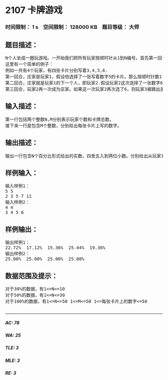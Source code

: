 # 2107 卡牌游戏   
### 时间限制： 1 s&nbsp;&nbsp;&nbsp;&nbsp;空间限制： 128000 KB&nbsp;&nbsp;&nbsp;&nbsp;题目等级： 大师  
## 题目描述：  

<pre>
N个人坐成一圈玩游戏。一开始我们把所有玩家按顺时针从1到N编号。首先第一回合是玩家1作为庄家。每个回合庄家都会随机（即按相等的概率）从卡牌堆里选择一张卡片，假设卡片上的数字为X，则庄家首先把卡片上的数字向所有玩家展示，然后按顺时针从庄家位置数第X个人将被处决即退出游戏。然后卡片将会被放回卡牌堆里并重新洗牌。被处决的人按顺时针的下一个人将会作为下一轮的庄家。那么经过N-1轮后最后只会剩下一个人，即为本次游戏的胜者。现在你预先知道了总共有M张卡片，也知道每张卡片上的数字。现在你需要确定每个玩家胜出的概率。
这里有一个简单的例子：
例如一共有4个玩家，有四张卡片分别写着3,4,5,6.
第一回合，庄家是玩家1，假设他选择了一张写着数字5的卡片。那么按顺时针数1,2,3,4,1，最后玩家1被踢出游戏。
第二回合，庄家就是玩家1的下一个人，即玩家2.假设玩家2这次选择了一张数字6，那么2,3,4,2,3,4，玩家4被踢出游戏。
第三回合，玩家2再一次成为庄家。如果这一次玩家2再次选了6，则玩家3被踢出游戏，最后的胜者就是玩家2.
</pre>
  
  
## 输入描述：  

<pre>
第一行包括两个整数N,M分别表示玩家个数和卡牌总数。
接下来一行是包含M个整数，分别给出每张卡片上写的数字。
</pre>
  
  
## 输出描述：  

<pre>
输出一行包含N个百分比形式给出的实数，四舍五入到两位小数。分别给出从玩家1到玩家N的胜出概率，每个概率之间用空格隔开，最后不要有空格。
</pre>
  
  
## 样例输入：  

<pre>
输入样例1：
5 5
2 3 5 7 11
输入样例2：
4 4
3 4 5 6
</pre>
  
  
## 样例输出：  

<pre>
输出样例1：
22.72%  17.12%  15.36%  25.44%  19.36%
输出样例2：
25.00%  25.00%  25.00%  25.00%
</pre>
  
  
## 数据范围及提示：  

<pre>
对于30%的数据，有1<=N<=10
对于50%的数据，有1<=N<=30
对于100%的数据，有1<=N<=50 1<=M<=50 1<=每张卡片上的数字<=50
 
</pre>
  
  
***  

##### AC: 78  
##### WA: 25  
##### TLE: 3  
##### MLE: 3  
##### RE: 3  
